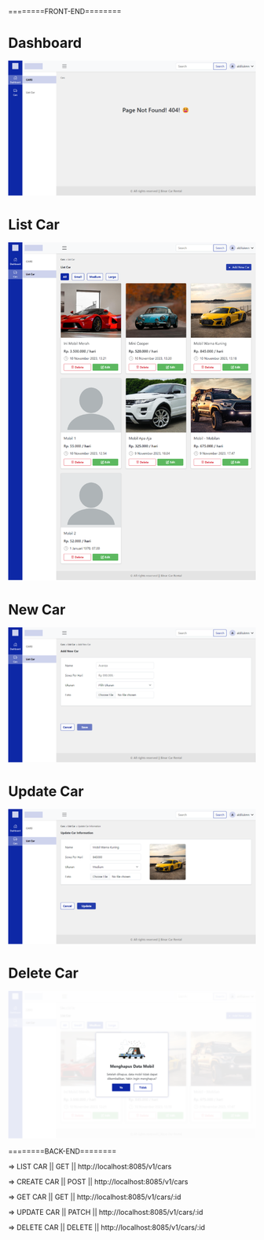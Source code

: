 ========FRONT-END========

# Dashboard

![Dashboard](result_img/dashboard.png)

# List Car

![List Car](result_img/list-car.png)

# New Car

![New Car](result_img/new-car.png)

# Update Car

![Update Car](result_img/update-car.png)

# Delete Car

![Delete Car](result_img/delete-alert-car.png)

========BACK-END========

=> LIST CAR || GET || http://localhost:8085/v1/cars

=> CREATE CAR || POST || http://localhost:8085/v1/cars

=> GET CAR || GET || http://localhost:8085/v1/cars/:id

=> UPDATE CAR || PATCH || http://localhost:8085/v1/cars/:id

=> DELETE CAR || DELETE || http://localhost:8085/v1/cars/:id